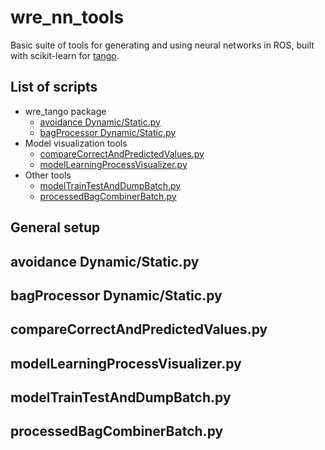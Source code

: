 # wre_nn_tools
Basic suite of tools for generating and using neural networks in ROS, built with scikit-learn for [tango](https://github.com/fearn-robotics).

## List of scripts

- wre_tango package
  - [avoidance Dynamic/Static.py](#avoidance-dynamicstaticpy)
  - [bagProcessor Dynamic/Static.py](#bagprocessor-dynamicstaticpy)
- Model visualization tools
  - [compareCorrectAndPredictedValues.py](#comparecorrectandpredictedvaluespy)
  - [modelLearningProcessVisualizer.py](#modellearningprocessvisualizerpy)
- Other tools
  - [modelTrainTestAndDumpBatch.py](modeltraintestanddumpbatch.py)
  - [processedBagCombinerBatch.py](processedbagcombinerbatch.py)

## General setup

## avoidance Dynamic/Static.py

## bagProcessor Dynamic/Static.py

## compareCorrectAndPredictedValues.py

## modelLearningProcessVisualizer.py

## modelTrainTestAndDumpBatch.py

## processedBagCombinerBatch.py
